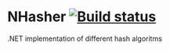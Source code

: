 NHasher [![Build status](https://ci.appveyor.com/api/projects/status/8odpx6egv89uy2po/branch/master?svg=true)](https://ci.appveyor.com/project/CDuke/nhasher/branch/master)
==========
.NET implementation of different hash algoritms